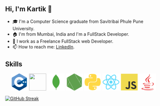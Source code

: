 ## Hi, I'm Kartik 👋

- 🎓 I'm a Computer Science graduate from Savitribai Phule Pune University.
- 🏠 I'm from Mumbai, India and I'm a FullStack Developer.
- 🌱 I work as a Freelance FullStack web Developer.
- 📫 How to reach me: [LinkedIn](https://www.linkedin.com/in/kartik-poojari).

## Skills
<p align="center">
  <img src='https://github.com/devicons/devicon/blob/master/icons/cplusplus/cplusplus-original.svg' width=55px height=55px>
  <img src='https://www.pngfind.com/pngs/m/136-1363736_express-js-icon-png-transparent-png.png' width=55px height=55px>
  <img src='https://github.com/devicons/devicon/raw/master/icons/mongodb/mongodb-plain.svg' width=55px height=55px>
  <img src='https://github.com/devicons/devicon/raw/master/icons/nodejs/nodejs-plain.svg' width=55px height=55px>
  <img src='https://github.com/devicons/devicon/raw/master/icons/python/python-plain.svg' width=55px height=55px>
  <img src='https://github.com/devicons/devicon/raw/master/icons/react/react-original.svg' width=55px height=55px>
  <img src='https://github.com/devicons/devicon/raw/master/icons/javascript/javascript-original.svg' width=55px height=55px>
  <img src='https://github.com/devicons/devicon/raw/master/icons/java/java-plain.svg' width=55px height=55px>
</p>

[![GitHub Streak](https://streak-stats.demolab.com/?user=KRPoojari)](https://git.io/streak-stats)

<!-- - 🌱 I’m currently looking for an internship and open to opportunities.-->

